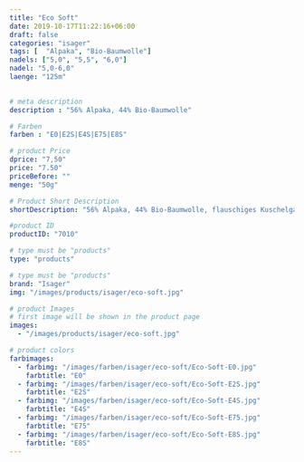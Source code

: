 ```yaml
---
title: "Eco Soft"
date: 2019-10-17T11:22:16+06:00
draft: false
categories: "isager"
tags: [  "Alpaka", "Bio-Baumwolle"]
nadels: ["5,0", "5,5", "6,0"]
nadel: "5,0-6,0" 
laenge: "125m"	

 
# meta description
description : "56% Alpaka, 44% Bio-Baumwolle"

# Farben
farben : "E0|E2S|E4S|E75|E8S"

# product Price
dprice: "7,50"
price: "7.50"
priceBefore: ""
menge: "50g"

# Product Short Description
shortDescription: "56% Alpaka, 44% Bio-Baumwolle, flauschiges Kuschelgarn"

#product ID
productID: "7010"

# type must be "products"
type: "products"

# type must be "products"
brand: "Isager"
img: "/images/products/isager/eco-soft.jpg"  

# product Images
# first image will be shown in the product page
images:
  - "/images/products/isager/eco-soft.jpg"

# product colors
farbimages:
  - farbimg: "/images/farben/isager/eco-soft/Eco-Soft-E0.jpg"
    farbtitle: "E0"
  - farbimg: "/images/farben/isager/eco-soft/Eco-Soft-E2S.jpg"
    farbtitle: "E2S"
  - farbimg: "/images/farben/isager/eco-soft/Eco-Soft-E4S.jpg"
    farbtitle: "E4S"
  - farbimg: "/images/farben/isager/eco-soft/Eco-Soft-E75.jpg"
    farbtitle: "E75"
  - farbimg: "/images/farben/isager/eco-soft/Eco-Soft-E8S.jpg"
    farbtitle: "E8S"
---
```




